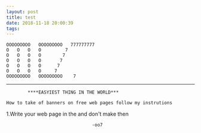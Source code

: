 ```yaml
---
layout: post
title: test
date: 2018-11-18 20:00:39
tags:
---
```



	OOOOOOOOO	OOOOOOOOO	777777777
	O	O	O	O	      7
	O	O	O	O	     7
	O	O	O	O	    7
	O	O	O	O	   7
	O	O	O	O	  7
	OOOOOOOOO	OOOOOOOOO	 7

************************************************************

			****EASYIEST THING IN THE WORLD***

	How to take of banners on free web pages follow my instrutions

1.Write your web page in the <head> and don't make <body> then </html>

									-oo7
